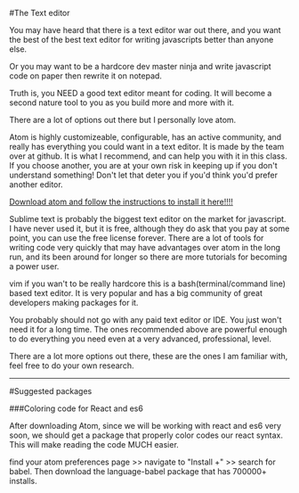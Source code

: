 #The Text editor

You may have heard that there is a text editor war out there, and you want the best of the best text editor for writing javascripts better than anyone else.

Or you may want to be a hardcore dev master ninja and write javascript code on paper then rewrite it on notepad.

Truth is, you NEED a good text editor meant for coding. It will become a second nature tool to you as you build more and more with it.  

There are a lot of options out there but I personally love atom.

Atom is highly customizeable, configurable, has an active community, and really has everything you could want in a text editor. It is made by the team over at github. It is what I recommend, and can help you with it in this class. If you choose another, you are at your own risk in keeping up if you don't understand something! Don't let that deter you if you'd think you'd prefer another editor.

[Download atom and follow the instructions to install it here!!!!](https://atom.io/ "Get Atom text editor")

Sublime text is probably the biggest text editor on the market for javascript. I have never used it, but it is free, although they do ask that you pay at some point, you can use the free license forever. There are a lot of tools for writing code very quickly that may have advantages over atom in the long run, and its been around for longer so there are more tutorials for becoming a power user.

vim if you wan't to be really hardcore this is a bash(terminal/command line) based text editor. It is very popular and has a big community of great developers making packages for it.

You probably should not go with any paid text editor or IDE. You just won't need it for a long time. The ones recommended above are powerful enough to do everything you need even at a very advanced, professional, level.

There are a lot more options out there, these are the ones I am familiar with, feel free to do your own research.

---
#Suggested packages

###Coloring code for React and es6

After downloading Atom, since we will be working with react and es6 very soon, we should get a package that properly color codes our react syntax. This will make reading the code MUCH easier.

find your atom preferences page >> navigate to "Install +" >> search for babel. Then download the language-babel package that has 700000+ installs.
